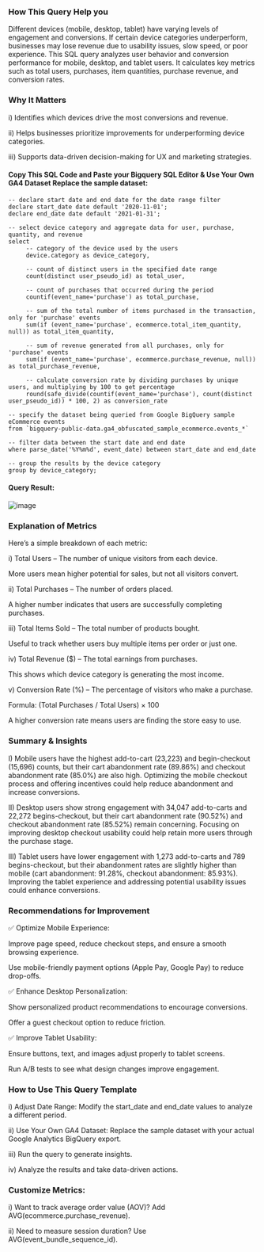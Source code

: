 ### How This Query Help you

Different devices (mobile, desktop, tablet) have varying levels of engagement and conversions. If certain device categories underperform, businesses may lose revenue due to usability issues, slow speed, or poor experience. This SQL query analyzes user behavior and conversion performance for mobile, desktop, and tablet users. It calculates key metrics such as total users, purchases, item quantities, purchase revenue, and conversion rates.

### Why It Matters

i) Identifies which devices drive the most conversions and revenue.

ii) Helps businesses prioritize improvements for underperforming device categories.

iii) Supports data-driven decision-making for UX and marketing strategies.

#### Copy This SQL Code and Paste your Bigquery SQL Editor & Use Your Own GA4 Dataset Replace the sample dataset:

```
-- declare start date and end date for the date range filter
declare start_date date default '2020-11-01';  
declare end_date date default '2021-01-31';

-- select device category and aggregate data for user, purchase, quantity, and revenue
select  
     -- category of the device used by the users
     device.category as device_category,  
     
     -- count of distinct users in the specified date range
     count(distinct user_pseudo_id) as total_user,  
     
     -- count of purchases that occurred during the period
     countif(event_name='purchase') as total_purchase,  
     
     -- sum of the total number of items purchased in the transaction, only for 'purchase' events
     sum(if (event_name='purchase', ecommerce.total_item_quantity, null)) as total_item_quantity,  
     
     -- sum of revenue generated from all purchases, only for 'purchase' events
     sum(if (event_name='purchase', ecommerce.purchase_revenue, null)) as total_purchase_revenue,   
     
     -- calculate conversion rate by dividing purchases by unique users, and multiplying by 100 to get percentage
     round(safe_divide(countif(event_name='purchase'), count(distinct user_pseudo_id)) * 100, 2) as conversion_rate  
     
-- specify the dataset being queried from Google BigQuery sample eCommerce events
from `bigquery-public-data.ga4_obfuscated_sample_ecommerce.events_*`  

-- filter data between the start date and end date
where parse_date('%Y%m%d', event_date) between start_date and end_date  

-- group the results by the device category
group by device_category;

```
#### Query Result: 

![image](https://github.com/user-attachments/assets/9b65df47-a606-4e2b-a395-c8188ac0497a)

### Explanation of Metrics 

Here’s a simple breakdown of each metric:

i) Total Users – The number of unique visitors from each device.
      
 More users mean higher potential for sales, but not all visitors convert.
      
ii) Total Purchases – The number of orders placed.

A higher number indicates that users are successfully completing purchases.
      
iii) Total Items Sold – The total number of products bought.
      
Useful to track whether users buy multiple items per order or just one.
      
iv) Total Revenue ($) – The total earnings from purchases.
      
This shows which device category is generating the most income.
      
v) Conversion Rate (%) – The percentage of visitors who make a purchase.
      
Formula: (Total Purchases / Total Users) × 100
      
A higher conversion rate means users are finding the store easy to use.

### Summary & Insights

I) Mobile users have the highest add-to-cart (23,223) and begin-checkout (15,696) counts, but their cart abandonment rate (89.86%) and checkout abandonment rate (85.0%) are also high. Optimizing the mobile checkout process and offering incentives could help reduce abandonment and increase conversions.

II) Desktop users show strong engagement with 34,047 add-to-carts and 22,272 begins-checkout, but their cart abandonment rate (90.52%) and checkout abandonment rate (85.52%) remain concerning. Focusing on improving desktop checkout usability could help retain more users through the purchase stage.

III) Tablet users have lower engagement with 1,273 add-to-carts and 789 begins-checkout, but their abandonment rates are slightly higher than mobile (cart abandonment: 91.28%, checkout abandonment: 85.93%). Improving the tablet experience and addressing potential usability issues could enhance conversions.
 

### Recommendations for Improvement

✅ Optimize Mobile Experience:
    
Improve page speed, reduce checkout steps, and ensure a smooth browsing experience.
    
Use mobile-friendly payment options (Apple Pay, Google Pay) to reduce drop-offs.
    
✅ Enhance Desktop Personalization:
    
Show personalized product recommendations to encourage conversions.
    
Offer a guest checkout option to reduce friction.
    
✅ Improve Tablet Usability:
    
 Ensure buttons, text, and images adjust properly to tablet screens.
    
Run A/B tests to see what design changes improve engagement.

### How to Use This Query Template

i)  Adjust Date Range: Modify the start_date and end_date values to analyze a different period.
      
ii) Use Your Own GA4 Dataset: Replace the sample dataset with your actual Google Analytics BigQuery export.

iii)  Run the query to generate insights. 

iv)  Analyze the results and take data-driven actions.
      
### Customize Metrics:
      
i) Want to track average order value (AOV)? Add AVG(ecommerce.purchase_revenue).

ii) Need to measure session duration? Use AVG(event_bundle_sequence_id).

